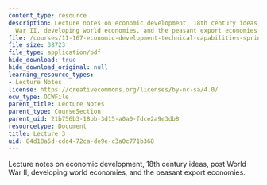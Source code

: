 ```yaml
---
content_type: resource
description: Lecture notes on economic development, 18th century ideas, post World
  War II, developing world economies, and the peasant export economies.
file: /courses/11-167-economic-development-technical-capabilities-spring-2004/84d18a5dcdc472cade9ec3a0c771b368_lec_3.pdf
file_size: 38723
file_type: application/pdf
hide_download: true
hide_download_original: null
learning_resource_types:
- Lecture Notes
license: https://creativecommons.org/licenses/by-nc-sa/4.0/
ocw_type: OCWFile
parent_title: Lecture Notes
parent_type: CourseSection
parent_uid: 21b756b3-18bb-3d15-a0a0-fdce2a9e3db8
resourcetype: Document
title: Lecture 3
uid: 84d18a5d-cdc4-72ca-de9e-c3a0c771b368
---
```

Lecture notes on economic development, 18th century ideas, post World War II, developing world economies, and the peasant export economies.